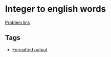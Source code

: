 # Integer to english words

[Problem link](https://leetcode.com/problems/integer-to-english-words)

## Tags

* [Formatted output](/README.md#Formatted_output)
